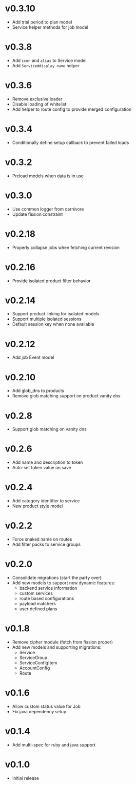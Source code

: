 # v0.3.10
* Add trial period to plan model
* Service helper methods for job model

# v0.3.8
* Add `icon` and `alias` to Service model
* Add `Service#display_name` helper

# v0.3.6
* Remove exclusive loader
* Disable loading of whitelist
* Add helper to route config to provide merged configuration

# v0.3.4
* Conditionally define setup callback to prevent failed loads

# v0.3.2
* Preload models when data is in use

# v0.3.0
* Use common logger from carnivore
* Update fission constraint

# v0.2.18
* Properly collapse jobs when fetching current revision

# v0.2.16
* Provide isolated product filter behavior

# v0.2.14
* Support product linking for isolated models
* Support multiple isolated sessions
* Default session key when none available

# v0.2.12
* Add job Event model

# v0.2.10
* Add glob_dns to products
* Remove glob matching support on product vanity dns

# v0.2.8
* Support glob matching on vanity dns

# v0.2.6
* Add name and description to token
* Auto-set token value on save

# v0.2.4
* Add category identifier to service
* New product style model

# v0.2.2
* Force snaked name on routes
* Add filter packs to service groups

# v0.2.0
* Consolidate migrations (start the party over)
* Add new models to support new dynamic features:
  - backend service information
  - custom services
  - route based configurations
  - payload matchers
  - user defined plans

# v0.1.8
* Remove cipher module (fetch from fission proper)
* Add new models and supporting migrations:
  - Service
  - ServiceGroup
  - ServiceConfigItem
  - AccountConfig
  - Route

# v0.1.6
* Allow custom status value for Job
* Fix java dependency setup

# v0.1.4
* Add multi-spec for ruby and java support

# v0.1.0
* Initial release
